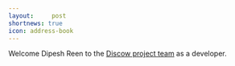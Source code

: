 ```yaml
---
layout:     post
shortnews: true
icon: address-book
---
```


Welcome Dipesh Reen to the [Discow project team](https://cligr.github.io/projects/discow.html) as a developer.
